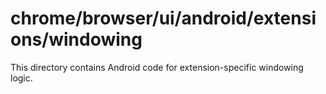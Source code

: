 chrome/browser/ui/android/extensions/windowing
==================

This directory contains Android code for extension-specific windowing logic.
